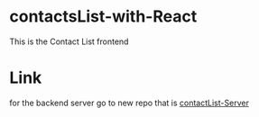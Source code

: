 # contactsList-with-React
This is the Contact List frontend

# Link 
for the backend server go to new repo that is [contactList-Server](https://github.com/KishanGupta114/contactList-Server)
